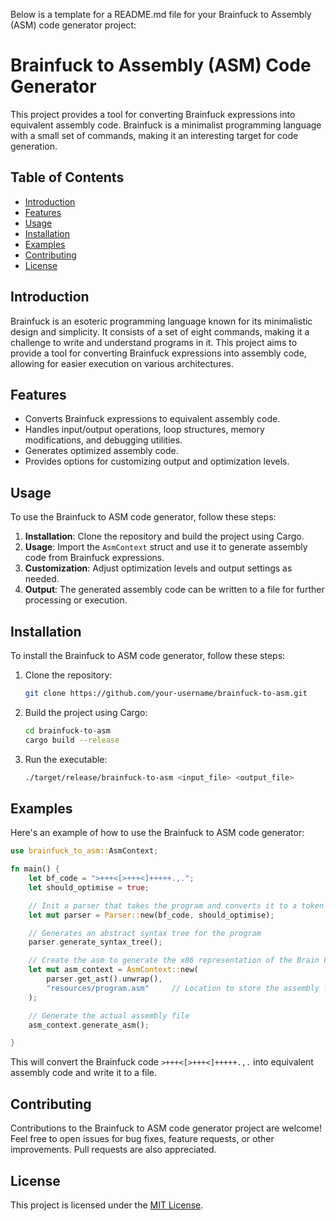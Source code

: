 Below is a template for a README.md file for your Brainfuck to Assembly (ASM) code generator project:


# Brainfuck to Assembly (ASM) Code Generator

This project provides a tool for converting Brainfuck expressions into equivalent assembly code. Brainfuck is a minimalist programming language with a small set of commands, making it an interesting target for code generation.

## Table of Contents

- [Introduction](#introduction)
- [Features](#features)
- [Usage](#usage)
- [Installation](#installation)
- [Examples](#examples)
- [Contributing](#contributing)
- [License](#license)

## Introduction

Brainfuck is an esoteric programming language known for its minimalistic design and simplicity. It consists of a set of eight commands, making it a challenge to write and understand programs in it. This project aims to provide a tool for converting Brainfuck expressions into assembly code, allowing for easier execution on various architectures.

## Features

- Converts Brainfuck expressions to equivalent assembly code.
- Handles input/output operations, loop structures, memory modifications, and debugging utilities.
- Generates optimized assembly code.
- Provides options for customizing output and optimization levels.

## Usage

To use the Brainfuck to ASM code generator, follow these steps:

1. **Installation**: Clone the repository and build the project using Cargo.
2. **Usage**: Import the `AsmContext` struct and use it to generate assembly code from Brainfuck expressions.
3. **Customization**: Adjust optimization levels and output settings as needed.
4. **Output**: The generated assembly code can be written to a file for further processing or execution.

## Installation

To install the Brainfuck to ASM code generator, follow these steps:

1. Clone the repository:

   ```bash
   git clone https://github.com/your-username/brainfuck-to-asm.git
   ```

2. Build the project using Cargo:

   ```bash
   cd brainfuck-to-asm
   cargo build --release
   ```

3. Run the executable:

   ```bash
   ./target/release/brainfuck-to-asm <input_file> <output_file>
   ```

## Examples

Here's an example of how to use the Brainfuck to ASM code generator:

```rust
use brainfuck_to_asm::AsmContext;

fn main() {
    let bf_code = ">+++<[>+++<]+++++.,.";
    let should_optimise = true;

    // Init a parser that takes the program and converts it to a token stream
    let mut parser = Parser::new(bf_code, should_optimise);

    // Generates an abstract syntax tree for the program
    parser.generate_syntax_tree();

    // Create the asm to generate the x86 representation of the Brain FK program
    let mut asm_context = AsmContext::new(
        parser.get_ast().unwrap(),
        "resources/program.asm"     // Location to store the assembly file
    );

    // Generate the actual assembly file
    asm_context.generate_asm();

}
```

This will convert the Brainfuck code `>+++<[>+++<]+++++.,.` into equivalent assembly code and write it to a file.

## Contributing

Contributions to the Brainfuck to ASM code generator project are welcome! Feel free to open issues for bug fixes, feature requests, or other improvements. Pull requests are also appreciated.

## License

This project is licensed under the [MIT License](LICENSE).
